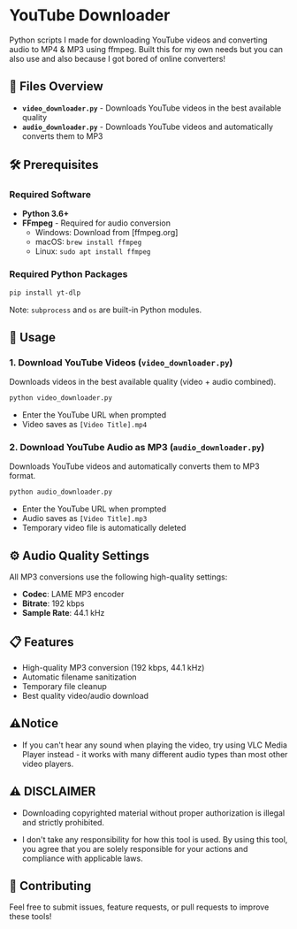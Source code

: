 # YouTube Downloader

Python scripts I made for downloading YouTube videos and converting audio to MP4 & MP3 using ffmpeg. Built this for my own needs but you can also use
and also because I got bored of online converters!

## 📁 Files Overview

- **`video_downloader.py`** - Downloads YouTube videos in the best available quality
- **`audio_downloader.py`** - Downloads YouTube videos and automatically converts them to MP3

## 🛠️ Prerequisites

### Required Software

- **Python 3.6+**
- **FFmpeg** - Required for audio conversion
  - Windows: Download from [ffmpeg.org]
  - macOS: `brew install ffmpeg`
  - Linux: `sudo apt install ffmpeg`

### Required Python Packages

```bash
pip install yt-dlp
```

Note: `subprocess` and `os` are built-in Python modules.

## 🚀 Usage

### 1. Download YouTube Videos (`video_downloader.py`)

Downloads videos in the best available quality (video + audio combined).

```bash
python video_downloader.py
```

- Enter the YouTube URL when prompted
- Video saves as `[Video Title].mp4`

### 2. Download YouTube Audio as MP3 (`audio_downloader.py`)

Downloads YouTube videos and automatically converts them to MP3 format.

```bash
python audio_downloader.py
```

- Enter the YouTube URL when prompted
- Audio saves as `[Video Title].mp3`
- Temporary video file is automatically deleted

## ⚙️ Audio Quality Settings

All MP3 conversions use the following high-quality settings:

- **Codec**: LAME MP3 encoder
- **Bitrate**: 192 kbps
- **Sample Rate**: 44.1 kHz

## 📋 Features

- High-quality MP3 conversion (192 kbps, 44.1 kHz)
- Automatic filename sanitization
- Temporary file cleanup
- Best quality video/audio download

## ⚠️Notice

- If you can't hear any sound when playing the video, try using VLC Media Player instead - it works with many different audio types than most other video players.

## ⚠️ DISCLAIMER

- Downloading copyrighted material without proper authorization is illegal and strictly prohibited.

- I don't take any responsibility for how this tool is used.
  By using this tool, you agree that you are solely responsible for your actions and compliance with applicable laws.

## 🤝 Contributing

Feel free to submit issues, feature requests, or pull requests to improve these tools!
